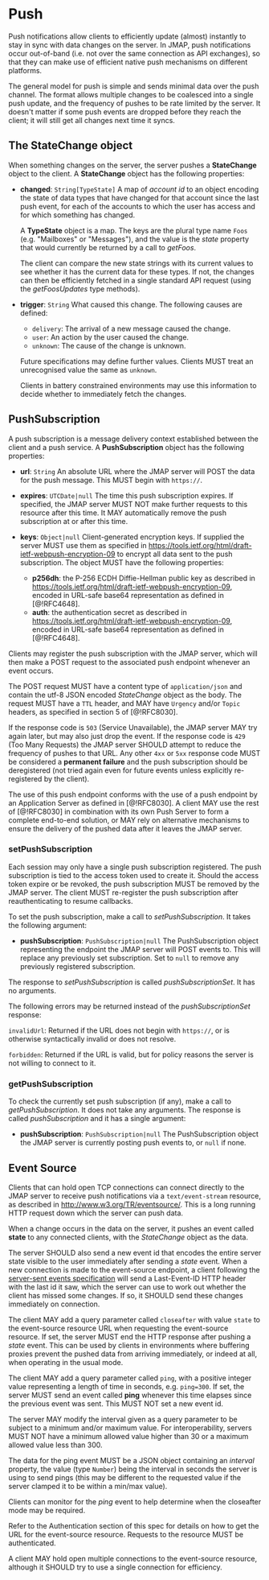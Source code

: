 # Push

Push notifications allow clients to efficiently update (almost) instantly to stay in sync with data changes on the server. In JMAP, push notifications occur out-of-band (i.e. not over the same connection as API exchanges), so that they can make use of efficient native push mechanisms on different platforms.

The general model for push is simple and sends minimal data over the push channel. The format allows multiple changes to be coalesced into a single push update, and the frequency of pushes to be rate limited by the server. It doesn't matter if some push events are dropped before they reach the client; it will still get all changes next time it syncs.

## The StateChange object

When something changes on the server, the server pushes a **StateChange** object to the client. A **StateChange** object has the following properties:

- **changed**: `String[TypeState]`
  A map of *account id* to an object encoding the state of data types that have changed for that account since the last push event, for each of the accounts to which the user has access and for which something has changed.

    A **TypeState** object is a map. The keys are the plural type name `Foos` (e.g. "Mailboxes" or "Messages"), and the value is the *state* property that would currently be returned by a call to *getFoos*.

    The client can compare the new state strings with its current values to see whether it has the current data for these types. If not, the changes can then be efficiently fetched in a single standard API request (using the *getFoosUpdates* type methods).

- **trigger**: `String`
  What caused this change. The following causes are defined:

    - `delivery`: The arrival of a new message caused the change.
    - `user`: An action by the user caused the change.
    - `unknown`: The cause of the change is unknown.

    Future specifications may define further values. Clients MUST treat an
    unrecognised value the same as `unknown`.

    Clients in battery constrained environments may use this information to decide whether to immediately fetch the changes.


## PushSubscription

A push subscription is a message delivery context established between the client and a push service. A **PushSubscription** object has the following properties:

- **url**: `String`
  An absolute URL where the JMAP server will POST the data for the push message.
  This MUST begin with `https://`.
- **expires**: `UTCDate|null`
  The time this push subscription expires. If specified, the JMAP server MUST NOT make further requests to this resource after this time. It MAY automatically remove the push subscription at or after this time.
- **keys**: `Object|null`
  Client-generated encryption keys. If supplied the server MUST use them as specified in <https://tools.ietf.org/html/draft-ietf-webpush-encryption-09> to encrypt all data sent to the push subscription. The object MUST have the following properties:

    - **p256dh**: the P-256 ECDH Diffie-Hellman public key as described in <https://tools.ietf.org/html/draft-ietf-webpush-encryption-09>, encoded in URL-safe base64 representation as defined in [@!RFC4648].
    - **auth**: the authentication secret as described in <https://tools.ietf.org/html/draft-ietf-webpush-encryption-09>, encoded in URL-safe base64 representation as defined in [@!RFC4648].

Clients may register the push subscription with the JMAP server, which will then make a POST request to the associated push endpoint whenever an event occurs.

The POST request MUST have a content type of `application/json` and contain the utf-8 JSON encoded *StateChange* object as the body. The request MUST have a `TTL` header, and MAY have `Urgency` and/or `Topic` headers, as specified in section 5 of [@!RFC8030].

If the response code is `503` (Service Unavailable), the JMAP server MAY try again later, but may also just drop the event. If the response code is `429` (Too Many Requests) the JMAP server SHOULD attempt to reduce the frequency of pushes to that URL. Any other `4xx` or `5xx` response code MUST be considered a **permanent failure** and the push subscription should be deregistered (not tried again even for future events unless explicitly re-registered by the client).

The use of this push endpoint conforms with the use of a push endpoint by an Application Server as defined in [@!RFC8030]. A client MAY use the rest of [@!RFC8030] in combination with its own Push Server to form a complete end-to-end solution, or MAY rely on alternative mechanisms to ensure the delivery of the pushed data after it leaves the JMAP server.

### setPushSubscription

Each session may only have a single push subscription registered. The push subscription is tied to the access token used to create it. Should the access token expire or be revoked, the push subscription MUST be removed by the JMAP server. The client MUST re-register the push subscription after reauthenticating to resume callbacks.

To set the push subscription, make a call to *setPushSubscription*. It takes the following argument:

- **pushSubscription**: `PushSubscription|null`
  The PushSubscription object representing the endpoint the JMAP server will POST events to. This will replace any previously set subscription. Set to `null` to remove any previously registered subscription.

The response to *setPushSubscription* is called *pushSubscriptionSet*. It has no arguments.

The following errors may be returned instead of the *pushSubscriptionSet* response:

`invalidUrl`: Returned if the URL does not begin with `https://`, or is otherwise syntactically invalid or does not resolve.

`forbidden`: Returned if the URL is valid, but for policy reasons the server is not willing to connect to it.

### getPushSubscription

To check the currently set push subscription (if any), make a call to *getPushSubscription*. It does not take any arguments. The response is called *pushSubscription* and it has a single argument:

- **pushSubscription**: `PushSubscription|null`
  The PushSubscription object the JMAP server is currently posting push events to, or `null` if none.

## Event Source

Clients that can hold open TCP connections can connect directly to the JMAP server to receive push notifications via a `text/event-stream` resource, as described in <http://www.w3.org/TR/eventsource/>. This is a long running HTTP request down which the server can push data.

When a change occurs in the data on the server, it pushes an event called **state** to any connected clients, with the *StateChange* object as the data.

The server SHOULD also send a new event id that encodes the entire server state visible to the user immediately after sending a *state* event. When a new connection is made to the event-source endpoint, a client following the [server-sent events specification](https://html.spec.whatwg.org/multipage/server-sent-events.html) will send a Last-Event-ID HTTP header with the last id it saw, which the server can use to work out whether the client has missed some changes. If so, it SHOULD send these changes immediately on connection.

The client MAY add a query parameter called `closeafter` with value `state` to the event-source resource URL when requesting the event-source resource. If set, the server MUST end the HTTP response after pushing a *state* event. This can be used by clients in environments where buffering proxies prevent the pushed data from arriving immediately, or indeed at all, when operating in the usual mode.

The client MAY add a query parameter called `ping`, with a positive integer value representing a length of time in seconds, e.g. `ping=300`. If set, the server MUST send an event called **ping** whenever this time elapses since the previous event was sent. This MUST NOT set a new event id.

The server MAY modify the interval given as a query parameter to be subject to a minimum and/or maximum value. For interoperability, servers MUST NOT have a minimum allowed value higher than 30 or a maximum allowed value less than 300.

The data for the ping event MUST be a JSON object containing an *interval* property, the value (type `Number`) being the interval in seconds the server is using to send pings (this may be different to the requested value if the server clamped it to be within a min/max value).

Clients can monitor for the *ping* event to help determine when the closeafter mode may be required.

Refer to the Authentication section of this spec for details on how to get the URL for the event-source resource. Requests to the resource MUST be authenticated.

A client MAY hold open multiple connections to the event-source resource, although it SHOULD try to use a single connection for efficiency.
